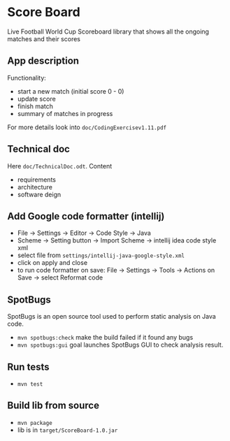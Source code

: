 # Score Board

Live Football World Cup Scoreboard library that shows all the ongoing matches and their scores

## App description

Functionality:

* start a new match (initial score 0 - 0)
* update score
* finish match
* summary of matches in progress

For more details look into `doc/CodingExercisev1.11.pdf`

## Technical doc

Here `doc/TechnicalDoc.odt`. Content

* requirements
* architecture
* software deign

## Add Google code formatter (intellij)

* File -> Settings -> Editor -> Code Style -> Java
* Scheme -> Setting button -> Import Scheme ->  intellij idea code style xml
* select file from `settings/intellij-java-google-style.xml`
* click on apply and close
* to run code formatter on save: File -> Settings -> Tools -> Actions on Save -> select Reformat
  code

## SpotBugs

SpotBugs is an open source tool used to perform static analysis on Java code.

* `mvn spotbugs:check` make the build failed if it found any bugs
* `mvn spotbugs:gui` goal launches SpotBugs GUI to check analysis result.

## Run tests

* `mvn test`

## Build lib from source

* `mvn package`
* lib is in `target/ScoreBoard-1.0.jar`